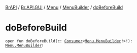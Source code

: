 [BrAPI](../../../index.md) / [Br.API.GUI](../../index.md) / [Menu](../index.md) / [MenuBuilder](index.md) / [doBeforeBuild](./do-before-build.md)

# doBeforeBuild

`open fun doBeforeBuild(c: `[`Consumer`](https://docs.oracle.com/javase/8/docs/api/java/util/function/Consumer.html)`<`[`Menu.MenuBuilder`](index.md)`!>!): `[`Menu.MenuBuilder`](index.md)`!`